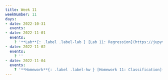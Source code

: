```yaml
---
title: Week 11
weekNumber: 11
days:
- date: 2022-10-31
  events:
- date: 2022-11-01
  events:
    ? '**Lab**{: .label .label-lab } [Lab 11: Regression](https://jupyterhub.academic.kube.ohio.edu/hub/user-redirect/git-pull?repo=https%3A%2F%2Fgithub.com%2Fdata-ohio%2FMATH2530_Fall22-23&urlpath=lab%2Ftree%2FMATH2530_Fall22-23%2Flab%2Flab11%2Flab11.ipynb&branch=main)'
- date: 2022-11-02
  events:
    ? ''
- date: 2022-11-04
  events:
    ? '**Homework**{: .label .label-hw } [Homework 11: Classification](https://jupyterhub.academic.kube.ohio.edu/hub/user-redirect/git-pull?repo=https%3A%2F%2Fgithub.com%2Fdata-ohio%2FMATH2530_Fall22-23&urlpath=lab%2Ftree%2FMATH2530_Fall22-23%2Fhw%2Fhw11%2Fhw11.ipynb&branch=main)'
---
```

